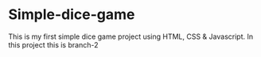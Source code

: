 # Simple-dice-game
This is my first simple dice game project using HTML, CSS &amp; Javascript. In this project 
this is branch-2
